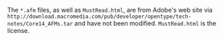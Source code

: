 The `*.afm` files, as well as `MustRead.html`, are from Adobe's web site via
`http://download.macromedia.com/pub/developer/opentype/tech-notes/Core14_AFMs.tar`
and have not been modified.  `MustRead.html` is the license.
